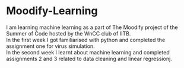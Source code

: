 # Moodify-Learning
I am learning machine learning as a part of The Moodify project of the Summer of Code hosted by the WnCC club of IITB. <br>
In the first week I got familiarised with python and completed the assignment one for virus simulation. <br>
In the second week I learnt about machine learning and completed assignments 2 and 3 related to data cleaning and linear regressionj. 
